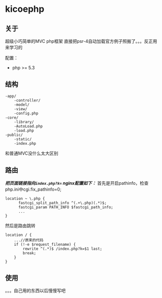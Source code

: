 ﻿# kicoephp

## 关于
超级小巧简单的MVC php框架
直接把psr-4自动加载官方例子照搬了。。。反正用来学习的

配置：
* php >= 5.3

## 结构

```
-app/
	-controller/
    -model/
    -view/
    -config.php
-core/
	-library/
    -AutoLoad.php
    -load.php
-public/
	-static/
    -index.php
```
和普通MVC没什么太大区别

## 路由

***把页面链接指向`index.php?k=` nginx配置如下：***
首先是开启pathinfo，检查php.ini中cgi.fix_pathinfo=0;
```
location ~ \.php {
      fastcgi_split_path_info ^(.+\.php)(.*)$;
      fastcgi_param PATH_INFO $fastcgi_path_info;
      ...
}

```
然后是路由跳转

```
location / {
	...//原来的代码
    if (!-e $request_filename) {
        rewrite ^(.*)$ /index.php?k=$1 last;
        break;
    }
}
```

## 使用

。。。自己用的东西以后慢慢写吧



